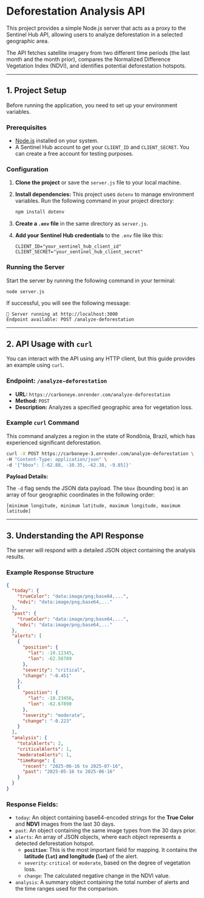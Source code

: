 # Deforestation Analysis API

This project provides a simple Node.js server that acts as a proxy to the Sentinel Hub API, allowing users to analyze deforestation in a selected geographic area.

The API fetches satellite imagery from two different time periods (the last month and the month prior), compares the Normalized Difference Vegetation Index (NDVI), and identifies potential deforestation hotspots.

---

## 1. Project Setup

Before running the application, you need to set up your environment variables.

### **Prerequisites**

* [Node.js](https://nodejs.org/) installed on your system.
* A Sentinel Hub account to get your `CLIENT_ID` and `CLIENT_SECRET`. You can create a free account for testing purposes.

### **Configuration**

1.  **Clone the project** or save the `server.js` file to your local machine.
2.  **Install dependencies:** This project uses `dotenv` to manage environment variables. Run the following command in your project directory:
    ```bash
    npm install dotenv
    ```
3.  **Create a `.env` file** in the same directory as `server.js`.
4.  **Add your Sentinel Hub credentials** to the `.env` file like this:

    ```
    CLIENT_ID="your_sentinel_hub_client_id"
    CLIENT_SECRET="your_sentinel_hub_client_secret"
    ```

### **Running the Server**

Start the server by running the following command in your terminal:

```bash
node server.js
```

If successful, you will see the following message:

```
🚀 Server running at http://localhost:3000
Endpoint available: POST /analyze-deforestation
```

---

## 2. API Usage with `curl`

You can interact with the API using any HTTP client, but this guide provides an example using `curl`.

### **Endpoint: `/analyze-deforestation`**

* **URL:** `https://carboneye.onrender.com/analyze-deforestation`
* **Method:** `POST`
* **Description:** Analyzes a specified geographic area for vegetation loss.

### **Example `curl` Command**

This command analyzes a region in the state of Rondônia, Brazil, which has experienced significant deforestation.

```bash
curl -X POST https://carboneye-3.onrender.com/analyze-deforestation \
-H "Content-Type: application/json" \
-d '{"bbox": [-62.88, -10.35, -62.38, -9.85]}'
```

**Payload Details:**

The `-d` flag sends the JSON data payload. The `bbox` (bounding box) is an array of four geographic coordinates in the following order:

`[minimum longitude, minimum latitude, maximum longitude, maximum latitude]`

---

## 3. Understanding the API Response

The server will respond with a detailed JSON object containing the analysis results.

### **Example Response Structure**

```json
{
  "today": {
    "trueColor": "data:image/png;base64,...",
    "ndvi": "data:image/png;base64,..."
  },
  "past": {
    "trueColor": "data:image/png;base64,...",
    "ndvi": "data:image/png;base64,..."
  },
  "alerts": [
    {
      "position": {
        "lat": -10.12345,
        "lon": -62.56789
      },
      "severity": "critical",
      "change": "-0.451"
    },
    {
      "position": {
        "lat": -10.23456,
        "lon": -62.67890
      },
      "severity": "moderate",
      "change": "-0.223"
    }
  ],
  "analysis": {
    "totalAlerts": 2,
    "criticalAlerts": 1,
    "moderateAlerts": 1,
    "timeRange": {
      "recent": "2025-06-16 to 2025-07-16",
      "past": "2025-05-16 to 2025-06-16"
    }
  }
}
```

### **Response Fields:**

* `today`: An object containing base64-encoded strings for the **True Color** and **NDVI** images from the last 30 days.
* `past`: An object containing the same image types from the 30 days prior.
* `alerts`: An array of JSON objects, where each object represents a detected deforestation hotspot.
    * **`position`**: This is the most important field for mapping. It contains the **latitude (`lat`) and longitude (`lon`)** of the alert.
    * `severity`: `critical` or `moderate`, based on the degree of vegetation loss.
    * `change`: The calculated negative change in the NDVI value.
* `analysis`: A summary object containing the total number of alerts and the time ranges used for the comparison.
